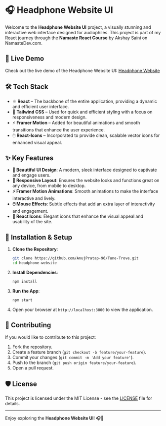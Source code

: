 # 🎧 Headphone Website UI

Welcome to the **Headphone Website UI** project, a visually stunning and interactive web interface designed for audiophiles. This project is part of my React journey through the **Namaste React Course** by Akshay Saini on NamasteDev.com.

## 🚀 Live Demo

Check out the live demo of the Headphone Website UI: [Headphone Website](https://tune-trove-aps.netlify.app/)

## 🛠 Tech Stack

- ⚛️ **React** – The backbone of the entire application, providing a dynamic and efficient user interface.
- 🎨 **Tailwind CSS** – Used for quick and efficient styling with a focus on responsiveness and modern design.
- ⚡ **Framer Motion** – Added for beautiful animations and smooth transitions that enhance the user experience.
- 🖱️ **React-Icons** – Incorporated to provide clean, scalable vector icons for enhanced visual appeal.

## ✨ Key Features

- **🎨 Beautiful UI Design**: A modern, sleek interface designed to captivate and engage users.
- **📱 Responsive Layout**: Ensures the website looks and functions great on any device, from mobile to desktop.
- **⚡ Framer Motion Animations**: Smooth animations to make the interface interactive and lively.
- **🖱️ Mouse Effects**: Subtle effects that add an extra layer of interactivity and engagement.
- **🚀 React Icons**: Elegant icons that enhance the visual appeal and usability of the site.

## 🔧 Installation & Setup

1. **Clone the Repository**:
    ```bash
    git clone https://github.com/AnujPratap-96/Tune-Trove.git
    cd headphone-website
    ```

2. **Install Dependencies**:
    ```bash
    npm install
    ```

3. **Run the App**:
    ```bash
    npm start
    ```

4. Open your browser at `http://localhost:3000` to view the application.

## 🤝 Contributing

If you would like to contribute to this project:
1. Fork the repository.
2. Create a feature branch (`git checkout -b feature/your-feature`).
3. Commit your changes (`git commit -m 'Add your feature'`).
4. Push to the branch (`git push origin feature/your-feature`).
5. Open a pull request.

## 🛡 License

This project is licensed under the MIT License - see the [LICENSE](LICENSE) file for details.

---

Enjoy exploring the **Headphone Website UI**! 🎧🌟
